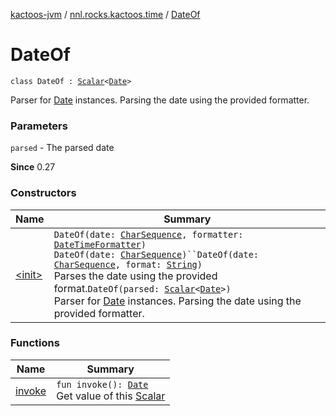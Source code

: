 [kactoos-jvm](../../index.md) / [nnl.rocks.kactoos.time](../index.md) / [DateOf](./index.md)

# DateOf

`class DateOf : `[`Scalar`](../../nnl.rocks.kactoos/-scalar/index.md)`<`[`Date`](http://docs.oracle.com/javase/8/docs/api/java/util/Date.html)`>`

Parser for [Date](http://docs.oracle.com/javase/8/docs/api/java/util/Date.html) instances.
Parsing the date using the provided formatter.

### Parameters

`parsed` - The parsed date

**Since**
0.27

### Constructors

| Name | Summary |
|---|---|
| [&lt;init&gt;](-init-.md) | `DateOf(date: `[`CharSequence`](https://kotlinlang.org/api/latest/jvm/stdlib/kotlin/-char-sequence/index.html)`, formatter: `[`DateTimeFormatter`](http://docs.oracle.com/javase/8/docs/api/java/time/format/DateTimeFormatter.html)`)`<br>`DateOf(date: `[`CharSequence`](https://kotlinlang.org/api/latest/jvm/stdlib/kotlin/-char-sequence/index.html)`)``DateOf(date: `[`CharSequence`](https://kotlinlang.org/api/latest/jvm/stdlib/kotlin/-char-sequence/index.html)`, format: `[`String`](https://kotlinlang.org/api/latest/jvm/stdlib/kotlin/-string/index.html)`)`<br>Parses the date using the provided format.`DateOf(parsed: `[`Scalar`](../../nnl.rocks.kactoos/-scalar/index.md)`<`[`Date`](http://docs.oracle.com/javase/8/docs/api/java/util/Date.html)`>)`<br>Parser for [Date](http://docs.oracle.com/javase/8/docs/api/java/util/Date.html) instances. Parsing the date using the provided formatter. |

### Functions

| Name | Summary |
|---|---|
| [invoke](invoke.md) | `fun invoke(): `[`Date`](http://docs.oracle.com/javase/8/docs/api/java/util/Date.html)<br>Get value of this [Scalar](../../nnl.rocks.kactoos/-scalar/index.md) |
